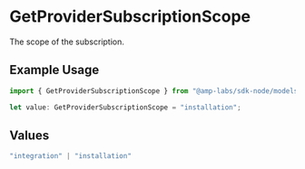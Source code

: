 # GetProviderSubscriptionScope

The scope of the subscription.

## Example Usage

```typescript
import { GetProviderSubscriptionScope } from "@amp-labs/sdk-node/models/operations";

let value: GetProviderSubscriptionScope = "installation";
```

## Values

```typescript
"integration" | "installation"
```